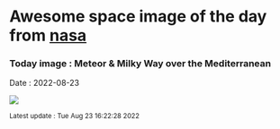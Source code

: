 
# Awesome space image of the day from [nasa](https://api.nasa.gov/)

### Today image : Meteor & Milky Way over the Mediterranean

Date : 2022-08-23


![](https://apod.nasa.gov/apod/image/2208/MeteorGalaxy_Looten_1000.jpg)

<small>Latest update : Tue Aug 23 16:22:28 2022</small>


